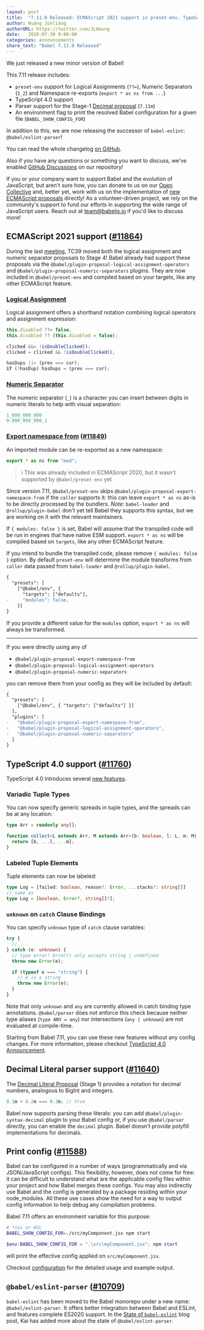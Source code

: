 ```yaml
---
layout: post
title:  "7.11.0 Released: ECMAScript 2021 support in preset-env, TypeScript 4.0 support, printing config and the future of `babel-eslint`"
author: Huáng Jùnliàng
authorURL: https://twitter.com/JLHwung
date:   2020-07-30 0:00:00
categories: announcements
share_text: "Babel 7.11.0 Released"
---
```


We just released a new minor version of Babel!

This 7.11 release includes:

- `preset-env` support for Logical Assignments (`??=`), Numeric Separators (`1_2`) and Namespace re-exports (`export * as ns from ...`)
- TypeScript 4.0 support
- Parser support for the Stage-1 [Decimal proposal](https://github.com/tc39/proposal-decimal) (`7.11m`)
- An environment flag to print the resolved Babel configuration for a given file (`BABEL_SHOW_CONFIG_FOR`)

In addition to this, we are now releasing the successor of `babel-eslint`: `@babel/eslint-parser`!

You can read the whole changelog [on GitHub](https://github.com/babel/babel/releases/tag/v7.11.0).

<!-- truncate -->

Also if you have any questions or something you want to discuss, we've enabled [GitHub Discussions](https://github.com/babel/babel/discussions) on our repository!

If you or your company want to support Babel and the evolution of JavaScript, but aren't sure how, you can donate to us on our [Open Collective](https://opencollective.com/babel) and, better yet, work with us on the implementation of [new ECMAScript proposals](https://github.com/babel/proposals) directly! As a volunteer-driven project, we rely on the community's support to fund our efforts in supporting the wide range of JavaScript users. Reach out at [team@babeljs.io](mailto:team@babeljs.io) if you'd like to discuss more!

## ECMAScript 2021 support ([#11864](https://github.com/babel/babel/pull/11864))

During the last [meeting](https://github.com/tc39/agendas/blob/master/2020/09.md), TC39 moved both the logical assignment and numeric separator proposals to Stage 4! Babel already had support these proposals via the `@babel/plugin-proposal-logical-assignment-operators` and `@babel/plugin-proposal-numeric-separators` plugins. They are now included in `@babel/preset-env` and compiled based on your targets, like any other ECMAScript feature.

### [Logical Assignment](https://babeljs.io/docs/en/babel-plugin-proposal-logical-assignment-operators)

Logical assignment offers a shorthand notation combining logical operators and assignment expression:

```js title="JavaScript"
this.disabled ??= false;
this.disabled ?? (this.disabled = false);

clicked &&= !isDoubleClicked();
clicked = clicked && !isDoubleClicked();

hasDups ||= (prev === cur);
if (!hasDup) hasDups = (prev === cur);
```

### [Numeric Separator](https://babeljs.io/docs/en/babel-plugin-proposal-numeric-separator)

The numeric separator (`_`) is a character you can insert between digits in numeric literals to help with visual separation:

```js title="JavaScript"
1_000_000_000
0.000_000_000_1
```

### [Export namespace from](https://babeljs.io/docs/en/babel-plugin-proposal-export-namespace-from) ([#11849](https://github.com/babel/babel/pull/11849))

An imported module can be re-exported as a new namespace:

```js title="JavaScript"
export * as ns from "mod";
```

> ℹ️ This was already included in ECMAScript 2020, but it wasn't supported by `@babel/preset-env` yet

Since version 7.11, `@babel/preset-env` skips `@babel/plugin-proposal-export-namespace-from` if the `caller` supports it: this can leave `export * as ns` as-is to be directly processed by the bundlers. *Note*: `babel-loader` and `@rollup/plugin-babel` don't yet tell Babel they supports this syntax, but we are working on it with the relevant maintainers.

If `{ modules: false }` is set, Babel will assume that the transpiled code will be run in engines that have native ESM support. `export * as ns` will be compiled based on `targets`, like any other ECMAScript feature.

If you intend to bundle the transpiled code, please remove `{ modules: false }` option. By default `preset-env` will determine the module transforms from `caller` data passed from `babel-loader` and `@rollup/plugin-babel`.

```diff
{
  "presets": [
    ["@babel/env", {
      "targets": ["defaults"],
-     "modules": false,
    }]
}
```

If you provide a different value for the `modules` option, `export * as ns` will always be transformed.

---

If you were directly using any of
- `@babel/plugin-proposal-export-namespace-from`
- `@babel/plugin-proposal-logical-assignment-operators`
- `@babel/plugin-proposal-numeric-separators`

you can remove them from your config as they will be included by default:

```diff
{
  "presets": [
    ["@babel/env", { "targets": ["defaults"] }]
  ],
  "plugins": [
-   "@babel/plugin-proposal-export-namespace-from",
-   "@babel/plugin-proposal-logical-assignment-operators",
-   "@babel/plugin-proposal-numeric-separators"
  ]
}
```

## TypeScript 4.0 support ([#11760](https://github.com/babel/babel/pull/11760))

TypeScript 4.0 introduces several [new features](https://devblogs.microsoft.com/typescript/announcing-typescript-4-0-beta/).

### Variadic Tuple Types

You can now specify generic spreads in tuple types, and the spreads can be at any location:

```typescript
type Arr = readonly any[];

function collect<L extends Arr, M extends Arr>(b: boolean, l: L, m: M): [boolean, ...L, ...M] {
  return [b, ...l, ...m];
}
```

### Labeled Tuple Elements

Tuple elements can now be labeled:

```typescript
type Log = [failed: boolean, reason?: Error, ...stacks?: string[]]
// same as
type Log = [boolean, Error?, string[]?];
```

### `unknown` on `catch` Clause Bindings

You can specify `unknown` type of `catch` clause variables:

```typescript
try {
  // ...
} catch (e: unknown) {
  // type error! Error() only accepts string | undefined
  throw new Error(e);

  if (typeof e === "string") {
    // e is a string
    throw new Error(e);
  }
}
```

Note that only `unknown` and `any` are currently allowed in catch binding type annotations. `@babel/parser` does not enforce this check because neither type aliases (`type ANY = any`) nor intersections (`any | unknown`) are not evaluated at compile-time.

Starting from Babel 7.11, you can use these new features without any config changes. For more information, please checkout [TypeScript 4.0 Announcement](https://devblogs.microsoft.com/typescript/announcing-typescript-4-0-beta).

## Decimal Literal parser support ([#11640](https://github.com/babel/babel/pull/11640))

The [Decimal Literal Proposal](https://github.com/tc39/proposal-decimal) (Stage 1) provides a notation for decimal numbers, analogous to BigInt and integers.

```js title="JavaScript"
0.1m + 0.2m === 0.3m; // true
```

Babel now supports parsing these literals: you can add `@babel/plugin-syntax-decimal` plugin to your Babel config or, if you use `@babel/parser` directly, you can enable the `decimal` plugin. Babel doesn't provide polyfill implementations for decimals.

## Print config ([#11588](https://github.com/babel/babel/pull/11588))

Babel can be configured in a number of ways (programmatically and via JSON/JavaScript configs). This flexibility, however, does not come for free: it can be difficult to understand what are the applicable config files within your project and how Babel merges these configs. You may also indirectly use Babel and the config is generated by a package residing within your node_modules. All these use cases show the need for a way to output config information to help debug any compilation problems.

Babel 7.11 offers an environment variable for this purpose:

```sh title="Shell"
# *nix or WSL
BABEL_SHOW_CONFIG_FOR=./src/myComponent.jsx npm start
```

```powershell
$env:BABEL_SHOW_CONFIG_FOR = ".\src\myComponent.jsx"; npm start
```
will print the effective config applied on `src/myComponent.jsx`.

Checkout [configuration](https://babel.dev/docs/en/configuration#print-effective-configs) for the detailed usage and example output.

## `@babel/eslint-parser` ([#10709](https://github.com/babel/babel/issues/10709))

`babel-eslint` has been moved to the Babel monorepo under a new name: `@babel/eslint-parser`. It offers better integration between Babel and ESLint, and features complete ES2020 support. In the [State of `babel-eslint`](https://babel.dev/blog/2020/07/13/the-state-of-babel-eslint) blog post, Kai has added more about the state of `@babel/eslint-parser`.
